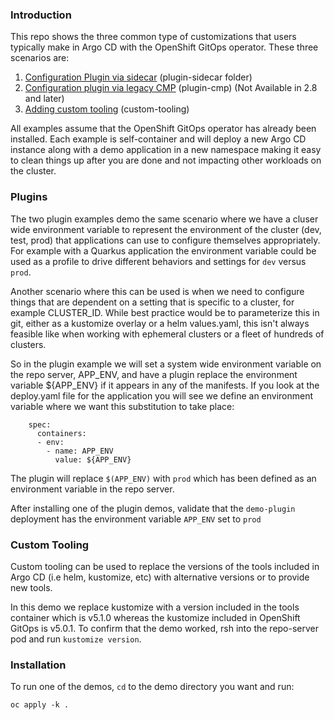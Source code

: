 ### Introduction

This repo shows the three common type of customizations that users typically make in Argo CD with the OpenShift GitOps operator. These three scenarios are:

1. [Configuration Plugin via sidecar](https://argo-cd.readthedocs.io/en/stable/operator-manual/config-management-plugins/#sidecar-plugin) (plugin-sidecar folder)
2. [Configuration plugin via legacy CMP](https://argo-cd.readthedocs.io/en/stable/operator-manual/config-management-plugins/#configmap-plugin) (plugin-cmp) (Not Available in 2.8 and later)
3. [Adding custom tooling](https://argo-cd.readthedocs.io/en/stable/operator-manual/custom_tools/) (custom-tooling)

All examples assume that the OpenShift GitOps operator has already been installed. Each example is self-container and will deploy a
new Argo CD instance along with a demo application in a new namespace making it easy to clean things up after you are done and not impacting
other workloads on the cluster.

### Plugins

The two plugin examples demo the same scenario where we have a cluser wide environment variable to represent
the environment of the cluster (dev, test, prod) that applications can use to configure themselves appropriately. For example
with a Quarkus application the environment variable could be used as a profile to drive different behaviors and settings
for `dev` versus `prod`.

Another scenario where this can be used is when we need to configure things that are dependent on a setting that is specific
to a cluster, for example CLUSTER_ID. While best practice would be to parameterize this in git, either as a kustomize overlay or a helm
values.yaml, this isn't always feasible like when working with ephemeral clusters or a fleet of hundreds of clusters.

So in the plugin example we will set a system wide environment variable on the repo server, APP_ENV, and have a plugin replace
the environment variable ${APP_ENV} if it appears in any of the manifests. If you look at the deploy.yaml file for the application
you will see we define an environment variable where we want this substitution to take place:

```
    spec:
      containers:
      - env:
        - name: APP_ENV
          value: ${APP_ENV}
```

The plugin will replace `$(APP_ENV)` with `prod` which has been defined as an environment variable in the repo server.

After installing one of the plugin demos, validate that the `demo-plugin` deployment has the environment variable `APP_ENV` set to `prod`

### Custom Tooling

Custom tooling can be used to replace the versions of the tools included in Argo CD (i.e helm, kustomize, etc) with alternative versions or
to provide new tools.

In this demo we replace kustomize with a version included in the tools container which is v5.1.0 whereas the kustomize included in OpenShift
GitOps is v5.0.1. To confirm that the demo worked, rsh into the repo-server pod and run `kustomize version`.

### Installation

To run one of the demos, `cd` to the demo directory you want and run:

```
oc apply -k .
```
